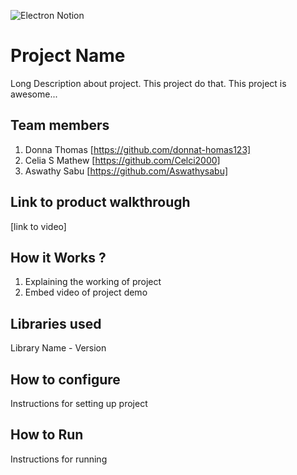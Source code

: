 ![Electron Notion](https://user-images.githubusercontent.com/64391274/235363274-375ce61c-721f-4543-a150-1b99525d54ac.png)


# Project Name
Long Description about project. This project do that. This project is awesome...
## Team members
1. Donna Thomas [https://github.com/donnat-homas123]
2. Celia S Mathew [https://github.com/Celci2000]
3. Aswathy Sabu [https://github.com/Aswathysabu]
## Link to product walkthrough
[link to video]
## How it Works ?
1. Explaining the working of project
2. Embed video of project demo
## Libraries used
Library Name - Version
## How to configure
Instructions for setting up project
## How to Run
Instructions for running

